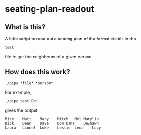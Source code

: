 # seating-plan-readout

## What is this?

A little script to read out a seating plan of the format visible in the 

	test

file to get the neighbours of a given person.

## How does this work?

	./pipe *file* *person*

For example, 

	./pipe test Don

gives the output

	Mike	Matt	Mary	Mitch	Mel	Marylin
	Dick	Dean	Dave	Don	Dana	DeShawn
	Laura	Lionel	Luke	Leslie	Lena	Lucy
